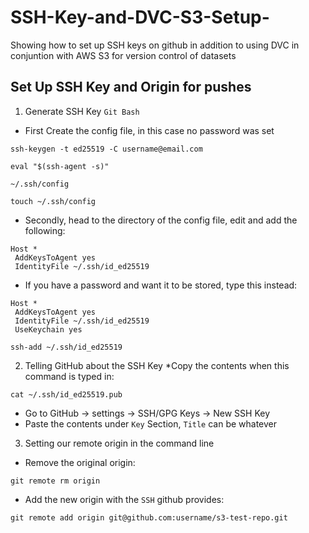 # SSH-Key-and-DVC-S3-Setup-
Showing how to set up SSH keys on github in addition to using DVC in conjuntion with AWS S3 for version control of datasets

## Set Up SSH Key and Origin for pushes
1. Generate SSH Key `Git Bash`
- First Create the config file, in this case no password was set
```console
ssh-keygen -t ed25519 -C username@email.com
```
```console
eval "$(ssh-agent -s)"
```
```console
~/.ssh/config
```
```console
touch ~/.ssh/config
```
- Secondly, head to the directory of the config file, edit and add the following:
```
Host *
 AddKeysToAgent yes
 IdentityFile ~/.ssh/id_ed25519
```
- If you have a password and want it to be stored, type this instead:
```
Host *
 AddKeysToAgent yes
 IdentityFile ~/.ssh/id_ed25519
 UseKeychain yes
```

```console
ssh-add ~/.ssh/id_ed25519
```
2. Telling GitHub about the SSH Key
  *Copy the contents when this command is typed in:
```console
cat ~/.ssh/id_ed25519.pub  
```
- Go to GitHub -> settings -> SSH/GPG Keys -> New SSH Key 
- Paste the contents under `Key` Section, `Title` can be whatever
3. Setting our remote origin in the command line
- Remove the original origin:
```console
git remote rm origin
```

- Add the new origin with the `SSH` github provides:
```console
git remote add origin git@github.com:username/s3-test-repo.git
```
